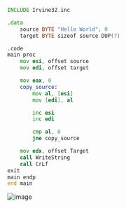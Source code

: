 ```asm
INCLUDE Irvine32.inc

.data
	source BYTE "Hello World", 0
	target BYTE sizeof source DUP(?)

.code
main proc
	mov esi, offset source
	mov edi, offset target

	mov eax, 0
	copy_source:
		mov al, [esi]
		mov [edi], al

		inc esi
		inc edi

		cmp al, 0
		jne copy_source

	mov edx, offset Target
    call WriteString
    call CrLf
exit
main endp
end main
```
![image](https://github.com/user-attachments/assets/126af091-f75d-45c9-9bf2-365b41317fd0)
